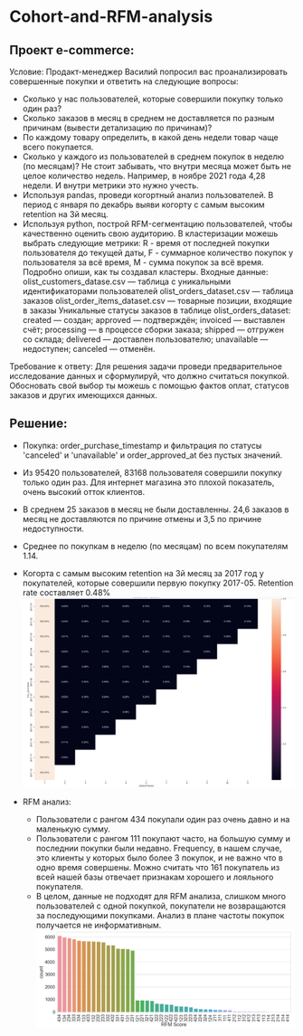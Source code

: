 # Cohort-and-RFM-analysis
## Проект e-commerce:
Условие:
Продакт-менеджер Василий попросил вас проанализировать совершенные покупки и ответить на следующие вопросы:
- Сколько у нас пользователей, которые совершили покупку только один раз?
- Сколько заказов в месяц в среднем не доставляется по разным причинам (вывести детализацию по причинам)?
- По каждому товару определить, в какой день недели товар чаще всего покупается.
- Сколько у каждого из пользователей в среднем покупок в неделю (по месяцам)? Не стоит забывать, что внутри месяца может быть не целое количество недель. Например, в ноябре 2021 года 4,28 недели. И внутри метрики это нужно учесть.
- Используя pandas, проведи когортный анализ пользователей. В период с января по декабрь выяви когорту с самым высоким retention на 3й месяц. 
- Используя python, построй RFM-сегментацию пользователей, чтобы качественно оценить свою аудиторию. В кластеризации можешь выбрать следующие метрики: R - время от последней покупки пользователя до текущей даты, F - суммарное количество покупок у пользователя за всё время, M - сумма покупок за всё время. Подробно опиши, как ты создавал кластеры. 
Входные данные:
olist_customers_datase.csv — таблица с уникальными идентификаторами пользователей
olist_orders_dataset.csv — таблица заказов
olist_order_items_dataset.csv — товарные позиции, входящие в заказы
Уникальные статусы заказов в таблице olist_orders_dataset:
created — создан; approved — подтверждён; invoiced — выставлен счёт; processing — в процессе сборки заказа; shipped — отгружен со склада; delivered — доставлен пользователю; unavailable — недоступен; canceled — отменён.

Требование к ответу:
Для решения задачи проведи предварительное исследование данных и сформулируй, что должно считаться покупкой. Обосновать свой выбор ты можешь с помощью фактов оплат, статусов заказов и других имеющихся данных.

## Решение:

- Покупка: order_purchase_timestamp и фильтрация по статусы 'canceled' и  'unavailable' и order_approved_at без пустых значений. 
- Из 95420 пользователей, 83168 пользователя совершили покупку только один раз. Для интернет магазина это плохой показатель, очень высокий отток клиентов.
- В среднем 25 заказов в месяц не были доставленны. 24,6 заказов в месяц не доставляются по причине отмены и 3,5 по причине недоступности.
- Среднее по покупкам в неделю (по месяцам) по всем покупателям 1.14. 
- Когорта с самым высоким retention на 3й месяц за 2017 год у покупателей, которые совершили первую покупку 2017-05. Retention rate составляет 0.48%
![Image retention matrix](https://github.com/AnastasiaGusarova/Cohort-and-RFM-analysis/blob/main/Cohort.png)


- RFM анализ: 
    - Пользователи c рангом 434 покупали один раз очень давно и на маленькую сумму.
    - Пользователи с рангом 111 покупают часто, на большую сумму и последнии покупки были недавно. Frequency, в нашем случае, это клиенты у которых было более 3 покупок, и не важно что в одно время совершены. Можно считать что 161 покупатель из всей нашей базы отвечает признакам хорошего и лояльного покупателя.
    - В целом, данные не подходят для RFM анализа, слишком много пользователей с одной покупкой, покупатели не возвращаются за последующими покупками. Анализ в плане частоты покупок получается не информативным.
![Image count RFM rangs](https://github.com/AnastasiaGusarova/Cohort-and-RFM-analysis/blob/main/RFM.png)
